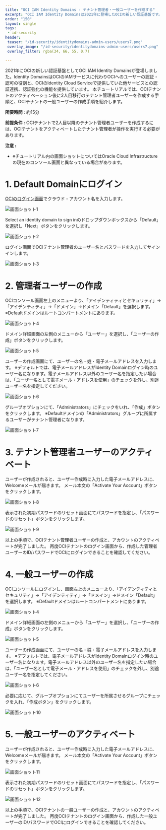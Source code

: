 ```yaml
---
title: "OCI IAM Identity Domains - テナント管理者・一般ユーザーを作成する"
excerpt: "OCI IAM Identity Domainsは2021年に登場したOCIの新しい認証基盤です。本チュートリアルではIdentity DomainsでのOCIテナント管理者ユーザーの作成手順と、一般ユーザーの作成手順を紹介します。"
order: "150"
layout: single
tags:
 - id-security
header:
 teaser: "/id-security/identitydomains-admin-users/users7.png"
 overlay_image: "/id-security/identitydomains-admin-users/users7.png"
 overlay_filter: rgba(34, 66, 55, 0.7)

---
```


2021年にOCIの新しい認証基盤としてOCI IAM Identity Domainsが登場しました。Identity DomainsはOCIのIAMサービスに代わりOCIへのユーザーの認証・認可の役割と、OCIのIdentity Cloud Serviceで提供していた他サービスとの認証連携、認証強化の機能を提供しています。
本チュートリアルでは、OCIテナントのアクティベーション後に2人目移行のテナント管理者ユーザーを作成する手順と、OCIテナントの一般ユーザーの作成手順を紹介します。


**所要時間 :** 約15分


**前提条件 :** OCIテナントで2人目以降のテナント管理者ユーザーを作成するには、OCIテナントをアクティベートしたテナント管理者が操作を実行する必要があります。


**注意 :**
+ ※チュートリアル内の画面ショットについてはOracle Cloud Infrastructureの現在のコンソール画面と異なっている場合があります。



# 1. Default Domainにログイン
[OCIのログイン画面](https://www.oracle.com/cloud/sign-in.html)でクラウド・アカウント名を入力します。
 
  ![画面ショット1](users2.png)


Select an identity domain to sign inのドロップダウンボックスから「Default」を選択し「Next」ボタンをクリックします。
 
  ![画面ショット2](users3.png)


ログイン画面でOCIテナント管理者のユーザー名とパスワードを入力してサインインします。
 
  ![画面ショット3](users4.png)



# 2. 管理者ユーザーの作成

OCIコンソール画面左上のメニューより、「アイデンティティとセキュリティ」→「アイデンティティ」→「ドメイン」→ドメイン「Default」を選択します。
※Defaultドメインはルートコンパートメントにあります。
 
 ![画面ショット4](users5.png)


ドメイン詳細画面の左側のメニューから「ユーザー」を選択し、「ユーザーの作成」ボタンをクリックします。
 
 ![画面ショット5](users6.png)


ユーザーの作成画面にて、ユーザーの名・姓・電子メールアドレスを入力します。
※デフォルトでは、電子メールアドレスがIdentity Domainログイン時のユーザー名になります。電子メールアドレス以外のユーザー名を指定したい場合は、「ユーザー名として電子メール・アドレスを使用」のチェックを外し、別途ユーザー名を指定してください。
 
 ![画面ショット6](users7.png)


グループオプションにて、「Administrators」にチェックをいれ、「作成」ボタンをクリックします。
※Defaultドメインの「Administrators」グループに所属するユーザーがテナント管理者になります。
 
 ![画面ショット7](users8.png)



# 3. テナント管理者ユーザーのアクティベート

ユーザーが作成されると、ユーザー作成時に入力した電子メールアドレスに、Welcomeメールが届きます。
メール本文の「Activate Your Account」ボタンをクリックします。
 
 ![画面ショット8](users9.png)


表示された初期パスワードのリセット画面にてパスワードを指定し、「パスワードのリセット」ボタンをクリックします。
 
 ![画面ショット9](users10.png)


以上の手順で、OCIテナント管理者ユーザーの作成と、アカウントのアクティベートが完了しました。
再度OCIテナントのログイン画面から、作成した管理者ユーザーのID/パスワードでOCIにログインできることを確認してください。


# 4. 一般ユーザーの作成

OCIコンソールにログインし、画面左上のメニューより、「アイデンティティとセキュリティ」→「アイデンティティ」→「ドメイン」→ドメイン「Default」を選択します。
※Defaultドメインはルートコンパートメントにあります。
 
 ![画面ショット4](users5.png)


ドメイン詳細画面の左側のメニューから「ユーザー」を選択し、「ユーザーの作成」ボタンをクリックします。
 
 ![画面ショット5](users6.png)


ユーザーの作成画面にて、ユーザーの名・姓・電子メールアドレスを入力します。
※デフォルトでは、電子メールアドレスがIdentity Domainログイン時のユーザー名になります。電子メールアドレス以外のユーザー名を指定したい場合は、「ユーザー名として電子メール・アドレスを使用」のチェックを外し、別途ユーザー名を指定してください。
 
 ![画面ショット6](users7.png)


必要に応じて、グループオプションにてユーザーを所属させるグループにチェックを入れ、「作成ボタン」をクリックします。
 
 ![画面ショット10](users11.png)


# 5. 一般ユーザーのアクティベート

ユーザーが作成されると、ユーザー作成時に入力した電子メールアドレスに、Welcomeメールが届きます。
メール本文の「Activate Your Account」ボタンをクリックします。
 
 ![画面ショット11](users12.png)


表示された初期パスワードのリセット画面にてパスワードを指定し、「パスワードのリセット」ボタンをクリックします。
 
 ![画面ショット12](users13.png)


以上の手順で、OCIテナントの一般ユーザーの作成と、アカウントのアクティベートが完了しました。
再度OCIテナントのログイン画面から、作成した一般ユーザーのID/パスワードでOCIにログインできることを確認してください。